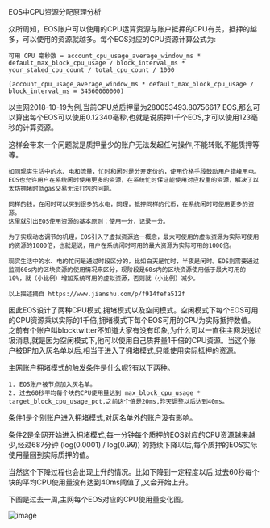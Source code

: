 EOS中CPU资源分配原理分析

众所周知，EOS账户可以使用的CPU运算资源与账户抵押的CPU有关，抵押的越多，可以使用的资源就越多。每个EOS对应的CPU资源计算公式为: 
```
可用 CPU 毫秒数 = account_cpu_usage_average_window_ms * default_max_block_cpu_usage / block_interval_ms * your_staked_cpu_count / total_cpu_count / 1000

(account_cpu_usage_average_window_ms * default_max_block_cpu_usage / block_interval_ms = 34560000000)
```

以主网2018-10-19为例,当前CPU总质押量为280053493.80756617 EOS,那么可以算出每个EOS可以使用0.12340毫秒,也就是说质押1千个EOS,才可以使用123毫秒的计算资源。

这样会带来一个问题就是质押量少的账户无法发起任何操作,不能转账,不能质押等等。

```
如同现实生活中的水、电和流量，忙时和闲时是分开定价的，使用价格手段鼓励用户错峰用电。EOS也允许用户在系统闲时使用更多的资源，在系统忙时保证能使用对应权重的资源，解决了以太坊拥堵时低gas交易无法打包的问题。

同样的钱，在闲时可以买到很多的水电，同理，抵押同样的代币，在系统闲时可使用更多的资源。
这里就引出EOS使用资源的基本原则：使用一分，记录一分。

为了实现动态调节的机理，EOS引入了虚拟资源这一概念，最大可使用的虚拟资源为实际可使用的资源的1000倍，也就是说，用户在系统闲时可用的最大资源为实际可用的1000倍。

现实生活中的水、电的忙闲是通过时段区分的，比如白天是忙时，半夜是闲时。EOS则需要通过监测60s内的区块资源的使用情况来区分，现阶段是60s内的区块资源使用低于最大可用的10%，就（小比例）增加系统可用的虚拟资源，否则就（小比例）减少。

以上描述摘自 https://www.jianshu.com/p/f914fefa512f
```

因此EOS设计了两种CPU模式,拥堵模式以及空闲模式。空闲模式下每个EOS可用的CPU资源乘以实际的1千倍,拥堵模式下每个EOS可用的CPU为实际抵押数值。
之前有个账户叫blocktwitter不知道大家有没有印象,为什么可以一直往主网发送垃圾消息,就是因为空闲模式下,他可以使用自己质押量1千倍的CPU资源。当这个账户被BP加入灰名单以后,相当于进入了拥堵模式,只能使用实际抵押的资源。

主网账户拥堵模式的触发条件是什么呢?有以下两种。 
```
1. EOS账户被节点加入灰名单。
2. 过去60秒平均每个块的CPU使用量达到 max_block_cpu_usage * target_block_cpu_usage_pct,之前这个值是20ms,昨天调整以后达到40ms。
```

条件1是个别账户进入拥堵模式,对灰名单外的账户没有影响。

条件2是全网开始进入拥堵模式,每一分钟每个质押的EOS对应的CPU资源越来越少,经过687分钟 (log(0.0001) / log(0.99)) 的持续下降以后,每个质押的EOS实际使用量回到实际质押的值。

当然这个下降过程也会出现上升的情况。比如下降到一定程度以后,过去60秒每个块的平均CPU使用量没有达到40ms阈值了,又会开始上升。


下图是过去一周,主网每个EOS对应的CPU使用量变化图。

![image](assets/CPU-Resource-Costs.png.jpeg)